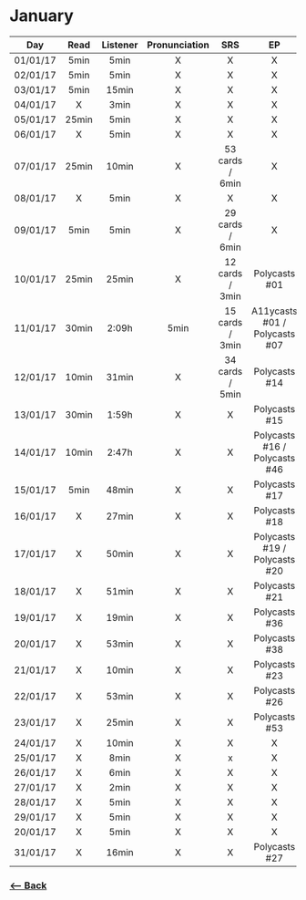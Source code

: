 # January

| Day       | Read    |  Listener  | Pronunciation | SRS  | EP |
|:---------:|:-------:|:----------:|:--------------:|:---:|:---:|
| 01/01/17  | 5min    | 5min       | X | X | X |
| 02/01/17  | 5min    | 5min       | X | X | X |
| 03/01/17  | 5min    | 15min      | X | X | X |
| 04/01/17  | X       | 3min       | X | X | X |
| 05/01/17  | 25min   | 5min       | X | X | X |
| 06/01/17  | X       | 5min       | X | X | X |
| 07/01/17  | 25min   | 10min      | X | 53 cards / 6min | X |
| 08/01/17  | X       | 5min       | X | X | X |
| 09/01/17  | 5min    | 5min       | X | 29 cards / 6min | X |
| 10/01/17  | 25min   | 25min      | X | 12 cards / 3min |Polycasts #01|
| 11/01/17  | 30min   | 2:09h      | 5min | 15 cards / 3min | A11ycasts #01 / Polycasts #07 |
| 12/01/17  | 10min   | 31min      | X | 34 cards / 5min | Polycasts #14 |
| 13/01/17  | 30min   | 1:59h      | X | X | Polycasts #15 |
| 14/01/17  | 10min   | 2:47h      | X | X | Polycasts #16 / Polycasts #46 |
| 15/01/17  | 5min    | 48min      | X | X | Polycasts #17 |
| 16/01/17  | X       | 27min      | X | X | Polycasts #18 |
| 17/01/17  | X       | 50min      | X | X | Polycasts #19 / Polycasts #20 |
| 18/01/17  | X       | 51min      | X | X | Polycasts #21 |
| 19/01/17  | X       | 19min      | X | X | Polycasts #36 |
| 20/01/17  | X       | 53min      | X | X | Polycasts #38 |
| 21/01/17  | X       | 10min      | X | X | Polycasts #23 |
| 22/01/17  | X       | 53min      | X | X | Polycasts #26 |
| 23/01/17  | X       | 25min      | X | X | Polycasts #53  |
| 24/01/17  | X       | 10min      | X | X | X |
| 25/01/17  | X       | 8min       | X | x | X |
| 26/01/17  | X       | 6min       | X | X | X |
| 27/01/17  | X       | 2min       | X | X | X |
| 28/01/17  | X       | 5min       | X | X | X |
| 29/01/17  | X       | 5min       | X | X | X |
| 20/01/17  | X       | 5min       | X | X | X |
| 31/01/17  | X       | 16min      | X | X | Polycasts #27 |

### [<-- Back](https://github.com/afonsopacifer/learn-english-every-single-day)
